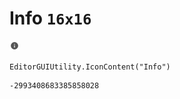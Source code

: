 # Info `16x16`
<img src="/img/Info.png" width=16 height=16>

``` CSharp
EditorGUIUtility.IconContent("Info")
```
```
-2993408683385858028
```
